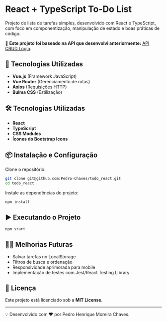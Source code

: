 # React + TypeScript To-Do List

Projeto de lista de tarefas simples, desenvolvido com React e TypeScript, com foco em componentização, manipulação de estado e boas práticas de código.

🚀 **Este projeto foi baseado na API que desenvolvi anteriormente:** [API CRUD Login](https://github.com/Pedro-Chaves/api_crud_login).

## 🚀 Tecnologias Utilizadas

- **Vue.js** (Framework JavaScript)
- **Vue Router** (Gerenciamento de rotas)
- **Axios** (Requisições HTTP)
- **Bulma CSS** (Estilização)
## 🛠 Tecnologias Utilizadas
- **React**
- **TypeScript**
- **CSS Modules**
- **Ícones do Bootstrap Icons**

## 📦 Instalação e Configuração

Clone o repositório:

```sh
git clone git@github.com:Pedro-Chaves/todo_react.git
cd todo_react
```

Instale as dependências do projeto:

```sh
npm install
```

## ▶️ Executando o Projeto

```sh
npm start
```

## 📌💡 Melhorias Futuras
 - Salvar tarefas no LocalStorage
 - Filtros de busca e ordenação
 - Responsividade aprimorada para mobile
 - Implementação de testes com Jest/React Testing Library

## 📜 Licença

Este projeto está licenciado sob a **MIT License**.

---

💡 Desenvolvido com ❤️ por Pedro Henrique Moreira Chaves.